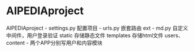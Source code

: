 # AIPEDIAproject

AIPEDIAproject - settings.py 配置项目
               - urls.py 嵌套路由
ext - md.py 自定义中间件，用户登录验证
static 存储静态文件
templates 存储html文件
users、content - 两个APP分别写用户和内容模块



